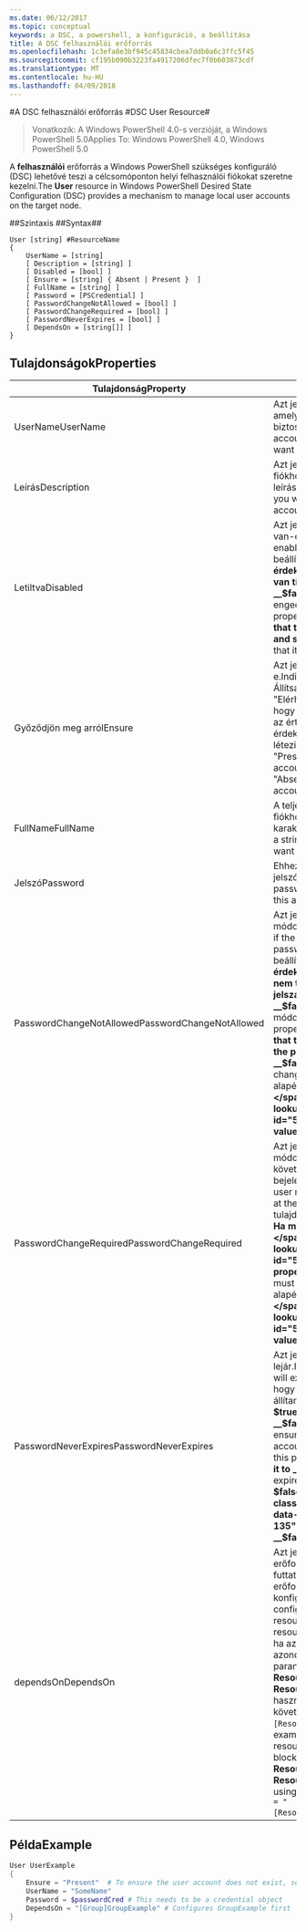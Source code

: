 ```yaml
---
ms.date: 06/12/2017
ms.topic: conceptual
keywords: a DSC, a powershell, a konfiguráció, a beállítása
title: A DSC felhasználói erőforrás
ms.openlocfilehash: 1c3efa8e3bf945c45834cbea7ddb0a6c3ffc5f45
ms.sourcegitcommit: cf195b090b3223fa4917206dfec7f0b603873cdf
ms.translationtype: MT
ms.contentlocale: hu-HU
ms.lasthandoff: 04/09/2018
---
```

#<a name="dsc-user-resource"></a><span data-ttu-id="5ca34-103">A DSC felhasználói erőforrás #</span><span class="sxs-lookup"><span data-stu-id="5ca34-103">DSC User Resource#</span></span>


><span data-ttu-id="5ca34-104">Vonatkozik: A Windows PowerShell 4.0-s verzióját, a Windows PowerShell 5.0</span><span class="sxs-lookup"><span data-stu-id="5ca34-104">Applies To: Windows PowerShell 4.0, Windows PowerShell 5.0</span></span>


<span data-ttu-id="5ca34-105">A __felhasználói__ erőforrás a Windows PowerShell szükséges konfiguráló (DSC) lehetővé teszi a célcsomóponton helyi felhasználói fiókokat szeretne kezelni.</span><span class="sxs-lookup"><span data-stu-id="5ca34-105">The __User__ resource in Windows PowerShell Desired State Configuration (DSC) provides a mechanism to manage local user accounts on the target node.</span></span>


##<a name="syntax"></a><span data-ttu-id="5ca34-106">Szintaxis ##</span><span class="sxs-lookup"><span data-stu-id="5ca34-106">Syntax##</span></span>

```
User [string] #ResourceName
{
    UserName = [string]
    [ Description = [string] ]
    [ Disabled = [bool] ]
    [ Ensure = [string] { Absent | Present }  ]
    [ FullName = [string] ]
    [ Password = [PSCredential] ]
    [ PasswordChangeNotAllowed = [bool] ]
    [ PasswordChangeRequired = [bool] ]
    [ PasswordNeverExpires = [bool] ]
    [ DependsOn = [string[]] ]
}
```

## <a name="properties"></a><span data-ttu-id="5ca34-107">Tulajdonságok</span><span class="sxs-lookup"><span data-stu-id="5ca34-107">Properties</span></span>
|  <span data-ttu-id="5ca34-108">Tulajdonság</span><span class="sxs-lookup"><span data-stu-id="5ca34-108">Property</span></span>  |  <span data-ttu-id="5ca34-109">Leírás</span><span class="sxs-lookup"><span data-stu-id="5ca34-109">Description</span></span>   |
|---|---|
| <span data-ttu-id="5ca34-110">UserName</span><span class="sxs-lookup"><span data-stu-id="5ca34-110">UserName</span></span>| <span data-ttu-id="5ca34-111">Azt jelzi, hogy a fiók nevét, amelyekhez egy adott állapot biztosításához.</span><span class="sxs-lookup"><span data-stu-id="5ca34-111">Indicates the account name for which you want to ensure a specific state.</span></span>|
| <span data-ttu-id="5ca34-112">Leírás</span><span class="sxs-lookup"><span data-stu-id="5ca34-112">Description</span></span>| <span data-ttu-id="5ca34-113">Azt jelzi, hogy a felhasználói fiókhoz használni kívánt leírása.</span><span class="sxs-lookup"><span data-stu-id="5ca34-113">Indicates the description you want to use for the user account.</span></span>|
| <span data-ttu-id="5ca34-114">Letiltva</span><span class="sxs-lookup"><span data-stu-id="5ca34-114">Disabled</span></span>| <span data-ttu-id="5ca34-115">Azt jelzi, ha a fiók engedélyezve van-e.</span><span class="sxs-lookup"><span data-stu-id="5ca34-115">Indicates if the account is enabled.</span></span> <span data-ttu-id="5ca34-116">Ez a tulajdonság beállítása __$true__ annak érdekében, hogy ez a fiók le van tiltva, és állítsa az értékét __$false__ annak érdekében, hogy engedélyezve van.</span><span class="sxs-lookup"><span data-stu-id="5ca34-116">Set this property to __$true__ to ensure that this account is disabled, and set it to __$false__ to ensure that it is enabled.</span></span>|
| <span data-ttu-id="5ca34-117">Győződjön meg arról</span><span class="sxs-lookup"><span data-stu-id="5ca34-117">Ensure</span></span>| <span data-ttu-id="5ca34-118">Azt jelzi, hogy a fiók létezik-e.</span><span class="sxs-lookup"><span data-stu-id="5ca34-118">Indicates if the account exists.</span></span> <span data-ttu-id="5ca34-119">Állítsa be ezt a tulajdonságot "Elérhető" Győződjön meg arról, hogy a fiók létezik-e, és állítsa az értékét "Hiányzik", annak érdekében, hogy a fiók nem létezik.</span><span class="sxs-lookup"><span data-stu-id="5ca34-119">Set this property to "Present" to ensure that the account exists, and set it to "Absent" to ensure that the account does not exist.</span></span>|
| <span data-ttu-id="5ca34-120">FullName</span><span class="sxs-lookup"><span data-stu-id="5ca34-120">FullName</span></span>| <span data-ttu-id="5ca34-121">A teljes nevet, a felhasználói fiókhoz használni kívánt karakterláncnak jelöli.</span><span class="sxs-lookup"><span data-stu-id="5ca34-121">Represents a string with the full name you want to use for the user account.</span></span>|
| <span data-ttu-id="5ca34-122">Jelszó</span><span class="sxs-lookup"><span data-stu-id="5ca34-122">Password</span></span>| <span data-ttu-id="5ca34-123">Ehhez a fiókhoz használandó jelszót jeleníti meg.</span><span class="sxs-lookup"><span data-stu-id="5ca34-123">Indicates the password you want to use for this account.</span></span> |
| <span data-ttu-id="5ca34-124">PasswordChangeNotAllowed</span><span class="sxs-lookup"><span data-stu-id="5ca34-124">PasswordChangeNotAllowed</span></span>| <span data-ttu-id="5ca34-125">Azt jelzi, ha a felhasználó módosíthatja a jelszót.</span><span class="sxs-lookup"><span data-stu-id="5ca34-125">Indicates if the user can change the password.</span></span> <span data-ttu-id="5ca34-126">Ez a tulajdonság beállítása __$true__ annak érdekében, hogy a felhasználó nem tudja módosítani a jelszavát, és állítsa az értékét __$false__ a felhasználó módosíthatja a jelszót.</span><span class="sxs-lookup"><span data-stu-id="5ca34-126">Set this property to __$true__ to ensure that the user cannot change the password, and set it to __$false__ to allow the user to change the password.</span></span> <span data-ttu-id="5ca34-127">Az alapértelmezett érték __$false__.</span><span class="sxs-lookup"><span data-stu-id="5ca34-127">The default value is __$false__.</span></span>|
| <span data-ttu-id="5ca34-128">PasswordChangeRequired</span><span class="sxs-lookup"><span data-stu-id="5ca34-128">PasswordChangeRequired</span></span>| <span data-ttu-id="5ca34-129">Azt jelzi, ha a felhasználónak módosítania kell a jelszavát a következő bejelentkezéskor.</span><span class="sxs-lookup"><span data-stu-id="5ca34-129">Indicates if the user must change the password at the next sign in.</span></span> <span data-ttu-id="5ca34-130">Ez a tulajdonság beállítása __$true__ Ha módosítania kell a jelszót.</span><span class="sxs-lookup"><span data-stu-id="5ca34-130">Set this property to __$true__ if the user must change the password.</span></span> <span data-ttu-id="5ca34-131">Az alapértelmezett érték __$true__.</span><span class="sxs-lookup"><span data-stu-id="5ca34-131">The default value is __$true__.</span></span>|
| <span data-ttu-id="5ca34-132">PasswordNeverExpires</span><span class="sxs-lookup"><span data-stu-id="5ca34-132">PasswordNeverExpires</span></span>| <span data-ttu-id="5ca34-133">Azt jelzi, ha a jelszó lejár.</span><span class="sxs-lookup"><span data-stu-id="5ca34-133">Indicates if the password will expire.</span></span> <span data-ttu-id="5ca34-134">Annak érdekében, hogy a jelszót a fiók nem jár, állítani ezt a tulajdonságot __$true__, és állítsa az értékét __$false__ Ha a jelszó lejár.</span><span class="sxs-lookup"><span data-stu-id="5ca34-134">To ensure that the password for this account will never expire, set this property to __$true__, and set it to __$false__ if the password will expire.</span></span> <span data-ttu-id="5ca34-135">Az alapértelmezett érték __$false__.</span><span class="sxs-lookup"><span data-stu-id="5ca34-135">The default value is __$false__.</span></span>|
| <span data-ttu-id="5ca34-136">dependsOn</span><span class="sxs-lookup"><span data-stu-id="5ca34-136">DependsOn</span></span> | <span data-ttu-id="5ca34-137">Azt jelzi, hogy egy másik erőforrás konfigurációjának kell futtatni, mielőtt ehhez az erőforráshoz van konfigurálva.</span><span class="sxs-lookup"><span data-stu-id="5ca34-137">Indicates that the configuration of another resource must run before this resource is configured.</span></span> <span data-ttu-id="5ca34-138">Például, ha az erőforrás-konfiguráció azonosítója blokk futtatni kívánt parancsfájl első az __ResourceName__ és annak típusa __ResourceType__, az e tulajdonság használatával szintaxisa a következő `DependsOn = "[ResourceType]ResourceName"`.</span><span class="sxs-lookup"><span data-stu-id="5ca34-138">For example, if the ID of the resource configuration script block that you want to run first is __ResourceName__ and its type is __ResourceType__, the syntax for using this property is `DependsOn = "[ResourceType]ResourceName"`.</span></span>|

## <a name="example"></a><span data-ttu-id="5ca34-139">Példa</span><span class="sxs-lookup"><span data-stu-id="5ca34-139">Example</span></span>

```powershell
User UserExample
{
    Ensure = "Present"  # To ensure the user account does not exist, set Ensure to "Absent"
    UserName = "SomeName"
    Password = $passwordCred # This needs to be a credential object
    DependsOn = "[Group]GroupExample" # Configures GroupExample first
}
```